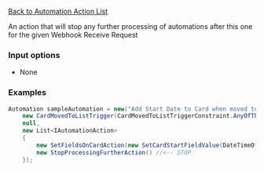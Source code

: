 [Back to Automation Action List](Automation-Engine#actions)

An action that will stop any further processing of automations after this one for the given Webhook Receive Request

### Input options
- None

### Examples

```cs
Automation sampleAutomation = new("Add Start Date to Card when moved to any of the Work in Progress lists (Then stop any further processing)",
    new CardMovedToListTrigger(CardMovedToListTriggerConstraint.AnyOfTheseListsAreMovedTo, "In Progress", "Review", "Test", "Deploy") { TreatListNameAsId = true },
    null,
    new List<IAutomationAction>
    {
        new SetFieldsOnCardAction(new SetCardStartFieldValue(DateTimeOffset.UtcNow)),
        new StopProcessingFurtherAction() //<-- STOP
    });
```